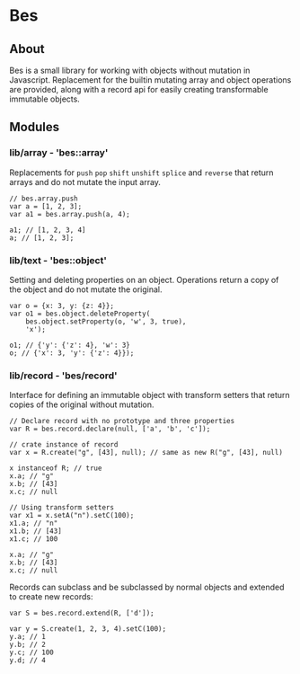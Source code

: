 # Bes

## About
Bes is a small library for working with objects without mutation in Javascript.
Replacement for the builtin mutating array and object operations are provided,
along with a record api for easily creating transformable immutable objects.

## Modules ##
### lib/array - 'bes::array'
Replacements for `push` `pop` `shift` `unshift` `splice` and `reverse` that return
arrays and do not mutate the input array.

    // bes.array.push
    var a = [1, 2, 3];
    var a1 = bes.array.push(a, 4);
    
    a1; // [1, 2, 3, 4]
    a; // [1, 2, 3];

### lib/text - 'bes::object'
Setting and deleting properties on an object. Operations return a copy of the object
and do not mutate the original.

    var o = {x: 3, y: {z: 4}};
    var o1 = bes.object.deleteProperty(
        bes.object.setProperty(o, 'w', 3, true),
        'x');
    
    o1; // {'y': {'z': 4}, 'w': 3}
    o; // {'x': 3, 'y': {'z': 4}});

### lib/record - 'bes/record'
Interface for defining an immutable object with transform setters that return
copies of the original without mutation.

    // Declare record with no prototype and three properties
    var R = bes.record.declare(null, ['a', 'b', 'c']);
    
    // crate instance of record
    var x = R.create("g", [43], null); // same as new R("g", [43], null)
    
    x instanceof R; // true
    x.a; // "g"
    x.b; // [43]
    x.c; // null
    
    // Using transform setters
    var x1 = x.setA("n").setC(100);
    x1.a; // "n"
    x1.b; // [43]
    x1.c; // 100
    
    x.a; // "g"
    x.b; // [43]
    x.c; // null

Records can subclass and be subclassed by normal objects and extended to create
new records:

    var S = bes.record.extend(R, ['d']);
    
    var y = S.create(1, 2, 3, 4).setC(100);
    y.a; // 1
    y.b; // 2
    y.c; // 100
    y.d; // 4
    
